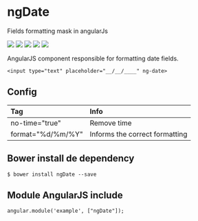 # ngDate
Fields formatting mask in angularJs

<p>
  <a href="https://gitter.im/miamarti/ngDate" target="_blank"><img src="https://img.shields.io/gitter/room/nwjs/nw.js.svg"></a>
  <img src="https://img.shields.io/badge/ngDate-release-green.svg">
  <img src="https://img.shields.io/badge/version-1.1.0-blue.svg">
  <img src="https://img.shields.io/github/license/mashape/apistatus.svg">
  <a href="https://github.com/miamarti/ngDate/tarball/master"><img src="https://img.shields.io/github/downloads/atom/atom/latest/total.svg"></a>
</p>

AngularJS component responsible for formatting date fields.

```
<input type="text" placeholder="__/__/____" ng-date>
```

## Config
| Tag | Info |
|:----|:-----|
|no-time="true"| Remove time |
|format="%d/%m/%Y"| Informs the correct formatting |

## Bower install de dependency
```
$ bower install ngDate --save
```

## Module AngularJS include
```
angular.module('example', ["ngDate"]);
```

